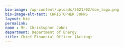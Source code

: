 ```yaml
---
bio-image: /wp-content/uploads/2021/02/doe_logo.png
bio-image-alt-text: CHRISTOPHER JOHNS
layout: bio
permalink: 
name : Mr. Christopher Johns
department: Department of Energy
title: Chief Financial Officer (Acting)
---
```

